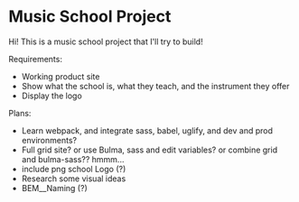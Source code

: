 # Music School Project

Hi! This is a music school project that I'll try to build!

Requirements:
* Working product site
* Show what the school is, what they teach, and the instrument they offer
* Display the logo

Plans:
* Learn webpack, and integrate sass, babel, uglify, and dev and prod environments?
* Full grid site? or use Bulma, sass and edit variables? or combine grid and bulma-sass?? hmmm...
* include png school Logo (?)
* Research some visual ideas
* BEM__Naming (?)